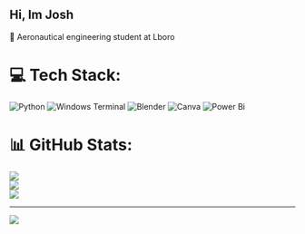 ## Hi, Im Josh
  
   🔭 Aeronautical engineering student at Lboro<br/>

# 💻 Tech Stack:
![Python](https://img.shields.io/badge/python-3670A0?style=for-the-badge&logo=python&logoColor=ffdd54) ![Windows Terminal](https://img.shields.io/badge/Windows%20Terminal-%234D4D4D.svg?style=for-the-badge&logo=windows-terminal&logoColor=white) ![Blender](https://img.shields.io/badge/blender-%23F5792A.svg?style=for-the-badge&logo=blender&logoColor=white) ![Canva](https://img.shields.io/badge/Canva-%2300C4CC.svg?style=for-the-badge&logo=Canva&logoColor=white) ![Power Bi](https://img.shields.io/badge/power_bi-F2C811?style=for-the-badge&logo=powerbi&logoColor=black)
# 📊 GitHub Stats:
![](https://github-readme-stats.vercel.app/api?username=JYTensa&theme=dark&hide_border=false&include_all_commits=false&count_private=false)<br/>
![](https://nirzak-streak-stats.vercel.app/?user=JYTensa&theme=dark&hide_border=false)<br/>
![](https://github-readme-stats.vercel.app/api/top-langs/?username=JYTensa&theme=dark&hide_border=false&include_all_commits=false&count_private=false&layout=compact)

---
[![](https://visitcount.itsvg.in/api?id=JYTensa&icon=0&color=0)](https://visitcount.itsvg.in)

<!-- Proudly created with GPRM ( https://gprm.itsvg.in ) -->

